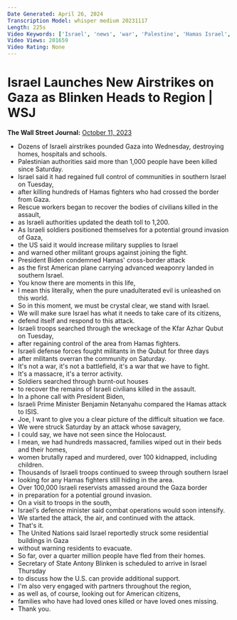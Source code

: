 ```yaml
---
Date Generated: April 26, 2024
Transcription Model: whisper medium 20231117
Length: 225s
Video Keywords: ['Israel', 'news', 'war', 'Palestine', 'Hamas Israel', 'Gaza', 'map', 'Israeli\nHamas', 'What is Hamas', 'attack', 'who is hamas', 'gaza', 'gaza strip', 'gaza news', 'palestine', 'palestine news', 'palestine and israel', 'israeli airstrikes', 'kibbutz', 'ground offensive', 'blinken', 'antony blinken', 'israel death toll', 'hamas fighters', 'israeli army', 'president biden', 'hamas attacks', 'souther israel', 'israel gaza', 'israel palestine', 'benjamin netanyahu', 'prime minister of israel', 'israel attack', 'hamas hostages', 'hamas news', 'wonews']
Video Views: 201659
Video Rating: None
---
```


# Israel Launches New Airstrikes on Gaza as Blinken Heads to Region | WSJ
**The Wall Street Journal:** [October 11, 2023](https://www.youtube.com/watch?v=dcF9FqwWTbg)
*  Dozens of Israeli airstrikes pounded Gaza into Wednesday, destroying homes, hospitals and schools.
*  Palestinian authorities said more than 1,000 people have been killed since Saturday.
*  Israel said it had regained full control of communities in southern Israel on Tuesday,
*  after killing hundreds of Hamas fighters who had crossed the border from Gaza.
*  Rescue workers began to recover the bodies of civilians killed in the assault,
*  as Israeli authorities updated the death toll to 1,200.
*  As Israeli soldiers positioned themselves for a potential ground invasion of Gaza,
*  the US said it would increase military supplies to Israel
*  and warned other militant groups against joining the fight.
*  President Biden condemned Hamas' cross-border attack
*  as the first American plane carrying advanced weaponry landed in southern Israel.
*  You know there are moments in this life,
*  I mean this literally, when the pure unadulterated evil is unleashed on this world.
*  So in this moment, we must be crystal clear, we stand with Israel.
*  We will make sure Israel has what it needs to take care of its citizens,
*  defend itself and respond to this attack.
*  Israeli troops searched through the wreckage of the Kfar Azhar Qubut on Tuesday,
*  after regaining control of the area from Hamas fighters.
*  Israeli defense forces fought militants in the Qubut for three days
*  after militants overran the community on Saturday.
*  It's not a war, it's not a battlefield, it's a war that we have to fight.
*  It's a massacre, it's a terror activity.
*  Soldiers searched through burnt-out houses
*  to recover the remains of Israeli civilians killed in the assault.
*  In a phone call with President Biden,
*  Israeli Prime Minister Benjamin Netanyahu compared the Hamas attack to ISIS.
*  Joe, I want to give you a clear picture of the difficult situation we face.
*  We were struck Saturday by an attack whose savagery,
*  I could say, we have not seen since the Holocaust.
*  I mean, we had hundreds massacred, families wiped out in their beds and their homes,
*  women brutally raped and murdered, over 100 kidnapped, including children.
*  Thousands of Israeli troops continued to sweep through southern Israel
*  looking for any Hamas fighters still hiding in the area.
*  Over 100,000 Israeli reservists amassed around the Gaza border
*  in preparation for a potential ground invasion.
*  On a visit to troops in the south,
*  Israel's defence minister said combat operations would soon intensify.
*  We started the attack, the air, and continued with the attack.
*  That's it.
*  The United Nations said Israel reportedly struck some residential buildings in Gaza
*  without warning residents to evacuate.
*  So far, over a quarter million people have fled from their homes.
*  Secretary of State Antony Blinken is scheduled to arrive in Israel Thursday
*  to discuss how the U.S. can provide additional support.
*  I'm also very engaged with partners throughout the region,
*  as well as, of course, looking out for American citizens,
*  families who have had loved ones killed or have loved ones missing.
*  Thank you.
